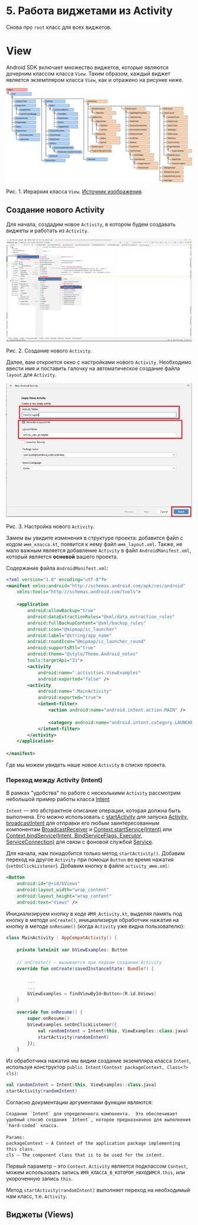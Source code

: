 # 5. Работа виджетами из Activity
Снова про `root` класс для всех виджетов. 
# View
Android SDK включает множество виджетов, которые являются дочерним классом класса `View`. Таким образом, каждый виджет является экземпляром класса `View`, как и отражено на рисунке ниже. 

![alt text](https://github.com/sibsutisTelecomDep/blog/blob/main/book/figures/android/android_class_hierarchy_view.svg?raw=true )

Рис. 1. Иерархия класса `View`. [Источник изображения](https://www.mathematik.uni-marburg.de/~thormae/lectures/graphics1/media/vectorart/android_class_hierarchy_view.svg).


## Создание нового Activity

Для начала, создадим новое `Activity`, в котором будем создавать виджеты и работать из `Activity`.

![alt text](https://github.com/sibsutisTelecomDep/blog/blob/main/book/figures/android/basic_05_create_new_activity.png?raw=true )

Рис. 2. Создание нового `Activity`.

Далее, вам откроется окно с настройками нового `Activity`. Необходимо ввести имя и поставить галочку на автоматическое создание файла `layout` для `Activity`.

![alt text](https://github.com/sibsutisTelecomDep/blog/blob/main/book/figures/android/basic_05_create_new_activity_naming.PNG?raw=true )

Рис. 3. Настройка нового `Activity`.

Замем вы увидите изменения в структуре проекта: добавится файл с кодом `имя_класса.kt`, появится к нему файл `имя_layout.xml`. Также, не мало важным является добавление `Activity` в файл `AndroidManifest.xml`, который является **основой** вашего проекта.

Содержание файла `AndroidManifest.xml`:

```xml
<?xml version="1.0" encoding="utf-8"?>
<manifest xmlns:android="http://schemas.android.com/apk/res/android"
    xmlns:tools="http://schemas.android.com/tools">

    <application
        android:allowBackup="true"
        android:dataExtractionRules="@xml/data_extraction_rules"
        android:fullBackupContent="@xml/backup_rules"
        android:icon="@mipmap/ic_launcher"
        android:label="@string/app_name"
        android:roundIcon="@mipmap/ic_launcher_round"
        android:supportsRtl="true"
        android:theme="@style/Theme.Android_notes"
        tools:targetApi="31">
        <activity
            android:name=".activities.ViewExamples"
            android:exported="false" />
        <activity
            android:name=".MainActivity"
            android:exported="true">
            <intent-filter>
                <action android:name="android.intent.action.MAIN" />

                <category android:name="android.intent.category.LAUNCHER" />
            </intent-filter>
        </activity>
    </application>

</manifest>
```

Где мы можем увидеть наше новое `Activity` в списке проекта.

### Переход между Activity (Intent)

В рамках "удобства" по работе с несколькими `Activity` рассмотрим небольшой пример работы класса [Intent]()

`Intent` — это абстрактное описание операции, которая должна быть выполнена. Его можно использовать с [startActivity](https://developer.android.com/reference/android/content/Context#startActivity(android.content.Intent)) для запуска [Activity](https://developer.android.com/reference/android/app/Activity), [broadcastIntent](https://developer.android.com/reference/android/content/Context#sendBroadcast(android.content.Intent)) для отправки его любым заинтересованным компонентам [BroadcastReceiver](https://developer.android.com/reference/android/content/BroadcastReceiver) и [Context.startService(Intent)](https://developer.android.com/reference/android/content/Context#startService(android.content.Intent)) или [Context.bindService(Intent, BindServiceFlags, Executor, ServiceConnection)](https://developer.android.com/reference/android/content/Context#bindService(android.content.Intent,%20android.content.Context.BindServiceFlags,%20java.util.concurrent.Executor,%20android.content.ServiceConnection)) для связи с фоновой службой [Service](https://developer.android.com/reference/android/app/Service).

Для начала, нам понадобится только метод `startActivity()`. Добавим переход на другое `Activity` при помощи `Button` во время нажатия (`setOnClickListener`).
Добавим кнопку в файле `activity_имя.xml`:

```xml
<Button
    android:id="@+id/bViews"
    android:layout_width="wrap_content"
    android:layout_height="wrap_content"
    android:text="Views" />
```

Инициализируем кнопку в коде `ИМЯ_Activity.kt`, выделяя память под кнопку в методе `onCreate()`, инициализируя обработчик нажатия на кнопку в методе `onResume()` (когда `Activity` уже видна пользователю):

```Kotlin
class MainActivity : AppCompatActivity() {

    private lateinit var bViewExamples: Button

    // onCreate() – вызывается при первом создании Activity
    override fun onCreate(savedInstanceState: Bundle?) {

        ...
        ...
        bViewExamples = findViewById<Button>(R.id.bViews)
    }

    override fun onResume() {
        super.onResume()
        bViewExamples.setOnClickListener({
            val randomIntent = Intent(this, ViewExamples::class.java)
            startActivity(randomIntent)
        });
    }
```
Из обработчика нажатия мы видим создание экземпляра класса `Intent`, используя конструктор `public Intent(Context packageContext, Class<?> cls)`:

```Kotlin
val randomIntent = Intent(this, ViewExamples::class.java)
startActivity(randomIntent)
```

Согласно документации аргументами функции являются:
```
Создание `Intent` для определенного компонента.  Это обеспечивает удобный способ создания `Intent`, которое предназначено для выполнения `hard-coded` класса.

Params:
packageContext – A Context of the application package implementing this class. 
cls – The component class that is to be used for the intent.
```

Первый параметр – это `Context`. `Activity` является подклассом `Context`, можем использовать запись `ИМЯ_КЛАССА_В_КОТОРОМ_НАХОДИМСЯ.this`, или укороченную запись `this`.

Метод `startActivity(randomIntent)` выполняет переход на необходимый нам класс, т.е. `Activity`.





## Виджеты (Views)

